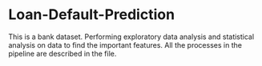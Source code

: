 # Loan-Default-Prediction
This is a bank dataset.
Performing exploratory data analysis and statistical analysis on data to find the important features.
All the processes in the pipeline are described in the file.


